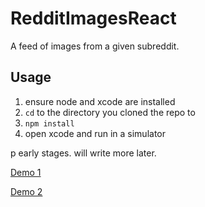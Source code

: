 # RedditImagesReact

A feed of images from a given subreddit.

## Usage
1. ensure node and xcode are installed
2. `cd` to the directory you cloned the repo to
3. `npm install`
4. open xcode and run in a simulator


p early stages. will write more later.

[Demo 1](http://cl.willsonsmith.com/2D241n36133M)

[Demo 2](http://cl.willsonsmith.com/3X0D1N1s3S1U)
